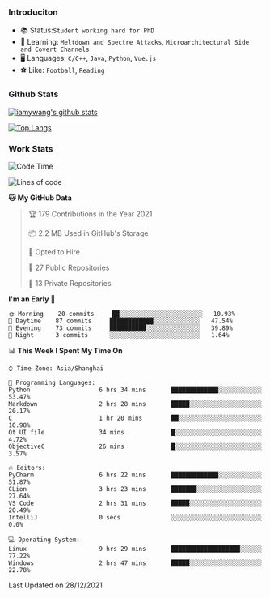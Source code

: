 ### Introduciton

- 📚 Status:`Student working hard for PhD`
- 🔎 Learning: `Meltdown and Spectre Attacks`, `Microarchitectural Side and Covert Channels`
- 🖥️ Languages: `C/C++`, `Java`, `Python`, `Vue.js`
- ⚽ Like: `Football`, `Reading`

### Github Stats

[![iamywang's github stats](https://github-readme-stats.vercel.app/api?username=iamywang&count_private=true&show_icons=true)]()

[![Top Langs](https://github-readme-stats.vercel.app/api/top-langs/?username=iamywang&layout=compact)]()

### Work Stats

<!--START_SECTION:waka-->
![Code Time](http://img.shields.io/badge/Code%20Time-55%20hrs%2050%20mins-blue)

![Lines of code](https://img.shields.io/badge/From%20Hello%20World%20I%27ve%20Written-538%20Thousand%20lines%20of%20code-blue)

**🐱 My GitHub Data** 

> 🏆 179 Contributions in the Year 2021
 > 
> 📦 2.2 MB Used in GitHub's Storage 
 > 
> 💼 Opted to Hire
 > 
> 📜 27 Public Repositories 
 > 
> 🔑 13 Private Repositories  
 > 
**I'm an Early 🐤** 

```text
🌞 Morning    20 commits     ██░░░░░░░░░░░░░░░░░░░░░░░   10.93% 
🌆 Daytime    87 commits     ████████████░░░░░░░░░░░░░   47.54% 
🌃 Evening    73 commits     ██████████░░░░░░░░░░░░░░░   39.89% 
🌙 Night      3 commits      ░░░░░░░░░░░░░░░░░░░░░░░░░   1.64%

```


📊 **This Week I Spent My Time On** 

```text
⌚︎ Time Zone: Asia/Shanghai

💬 Programming Languages: 
Python                   6 hrs 34 mins       █████████████░░░░░░░░░░░░   53.47% 
Markdown                 2 hrs 28 mins       █████░░░░░░░░░░░░░░░░░░░░   20.17% 
C                        1 hr 20 mins        ██░░░░░░░░░░░░░░░░░░░░░░░   10.98% 
Qt UI file               34 mins             █░░░░░░░░░░░░░░░░░░░░░░░░   4.72% 
ObjectiveC               26 mins             █░░░░░░░░░░░░░░░░░░░░░░░░   3.57%

🔥 Editors: 
PyCharm                  6 hrs 22 mins       █████████████░░░░░░░░░░░░   51.87% 
CLion                    3 hrs 23 mins       ███████░░░░░░░░░░░░░░░░░░   27.64% 
VS Code                  2 hrs 31 mins       █████░░░░░░░░░░░░░░░░░░░░   20.49% 
IntelliJ                 0 secs              ░░░░░░░░░░░░░░░░░░░░░░░░░   0.0%

💻 Operating System: 
Linux                    9 hrs 29 mins       ███████████████████░░░░░░   77.22% 
Windows                  2 hrs 47 mins       █████░░░░░░░░░░░░░░░░░░░░   22.78%

```


 Last Updated on 28/12/2021
<!--END_SECTION:waka-->
